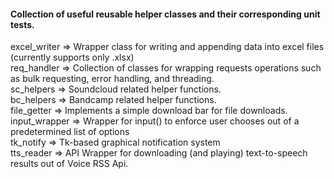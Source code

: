 #### Collection of useful reusable helper classes and their corresponding unit tests.

excel_writer => Wrapper class for writing and appending data into excel files (currently supports only .xlsx)
<br/>
req_handler =>  Collection of classes for wrapping requests operations such as bulk requesting, error handling, and threading.
<br/>
sc_helpers =>   Soundcloud related helper functions.
<br/>
bc_helpers => Bandcamp related helper functions.
<br>
file_getter =>  Implements a simple download bar for file downloads.
<br/>
input_wrapper =>  Wrapper for input() to enforce user chooses out of a predetermined list of options
<br/>
tk_notify => Tk-based graphical notification system
<br/>
tts_reader => API Wrapper for downloading (and playing) text-to-speech results out of Voice RSS Api.

